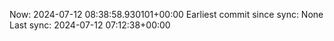 Now: 2024-07-12 08:38:58.930101+00:00 Earliest commit since sync: None Last sync: 2024-07-12 07:12:38+00:00
